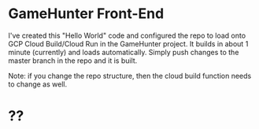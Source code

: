# GameHunter Front-End
I've created this "Hello World" code and configured the repo to load onto GCP Cloud Build/Cloud Run in the GameHunter project. It builds in about 1 minute (currently) and loads automatically. Simply push changes to the master branch in the repo and it is built. 

Note: if you change the repo structure, then the cloud build function needs to change as well.

# ??